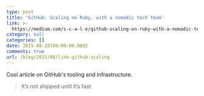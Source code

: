 ```yaml
---
type: post
title: 'GitHub: Scaling on Ruby, with a nomadic tech team'
link: >-
  https://medium.com/s-c-a-l-e/github-scaling-on-ruby-with-a-nomadic-tech-team-4db562b96dcd
category: null
categories: []
date: 2015-08-28T00:00:00.000Z
comments: true
url: /blog/2015/08/link-github-scaling
---
```


Cool article on GitHub's tooling and infrastructure.

> It’s not shipped until it’s fast

